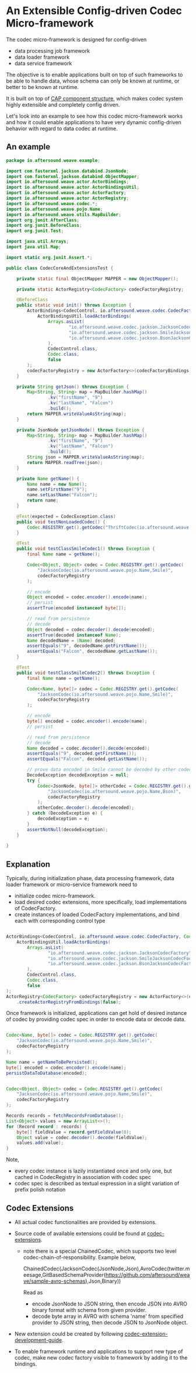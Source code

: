 # An Extensible Config-driven Codec Micro-framework

The codec micro-framework is designed for config-driven 
- data processing job framework
- data loader framework
- data service framework

The objective is to enable applications built on top of such frameworks to be able to handle data, whose schema can 
only be known at runtime, or better to be known at runtime. 

It is built on top of [CAP component structure](https://aftersound.github.io/weave/control-actor-product-component-structure), 
which makes codec system highly extensible and completely config driven.

Let's look into an example to see how this codec micro-framework works and how it could enable applications to have
very dynamic config-driven behavior with regard to data codec at runtime.

## An example

```java
package io.aftersound.weave.example;

import com.fasterxml.jackson.databind.JsonNode;
import com.fasterxml.jackson.databind.ObjectMapper;
import io.aftersound.weave.actor.ActorBindings;
import io.aftersound.weave.actor.ActorBindingsUtil;
import io.aftersound.weave.actor.ActorFactory;
import io.aftersound.weave.actor.ActorRegistry;
import io.aftersound.weave.codec.*;
import io.aftersound.weave.pojo.Name;
import io.aftersound.weave.utils.MapBuilder;
import org.junit.AfterClass;
import org.junit.BeforeClass;
import org.junit.Test;

import java.util.Arrays;
import java.util.Map;

import static org.junit.Assert.*;

public class CodecCoreAndExtensionsTest {

    private static final ObjectMapper MAPPER = new ObjectMapper();

    private static ActorRegistry<CodecFactory> codecFactoryRegistry;

    @BeforeClass
    public static void init() throws Exception {
        ActorBindings<CodecControl, io.aftersound.weave.codec.CodecFactory, Codec> codecFactoryBindings = 
            ActorBindingsUtil.loadActorBindings(
                Arrays.asList(
                        "io.aftersound.weave.codec.jackson.JacksonCodecFactory",
                        "io.aftersound.weave.codec.jackson.SmileJacksonCodecFactory",
                        "io.aftersound.weave.codec.jackson.BsonJacksonCodecFactory"
                ),
                CodecControl.class,
                Codec.class,
                false
        );
        codecFactoryRegistry = new ActorFactory<>(codecFactoryBindings).createActorRegistryFromBindings(false);
    }

    private String getJson() throws Exception {
        Map<String, String> map = MapBuilder.hashMap()
                .kv("firstName", "9")
                .kv("lastName", "Falcon")
                .build();
        return MAPPER.writeValueAsString(map);
    }

    private JsonNode getJsonNode() throws Exception {
        Map<String, String> map = MapBuilder.hashMap()
                .kv("firstName", "9")
                .kv("lastName", "Falcon")
                .build();
        String json = MAPPER.writeValueAsString(map);
        return MAPPER.readTree(json);
    }

    private Name getName() {
        Name name = new Name();
        name.setFirstName("9");
        name.setLastName("Falcon");
        return name;
    }

    @Test(expected = CodecException.class)
    public void testNonLoadedCodec() {
        Codec.REGISTRY.get().getCodec("ThriftCodec(io.aftersound.weave.thrift.Name,Compact)", codecFactoryRegistry);
    }

    @Test
    public void testClassSmileCodec1() throws Exception {
        final Name name = getName();

        Codec<Object, Object> codec = Codec.REGISTRY.get().getCodec(
            "JacksonCodec(io.aftersound.weave.pojo.Name,Smile)", 
            codecFactoryRegistry
        );

        // encode
        Object encoded = codec.encoder().encode(name);
        // persist
        assertTrue(encoded instanceof byte[]);

        // read from persistence
        // decode
        Object decoded = codec.decoder().decode(encoded);
        assertTrue(decoded instanceof Name);
        Name decodedName = (Name) decoded;
        assertEquals("9", decodedName.getFirstName());
        assertEquals("Falcon", decodedName.getLastName());
    }

    @Test
    public void testClassSmileCodec2() throws Exception {
        final Name name = getName();

        Codec<Name, byte[]> codec = Codec.REGISTRY.get().getCodec(
            "JacksonCodec(io.aftersound.weave.pojo.Name,Smile)", 
            codecFactoryRegistry
        );

        // encode
        byte[] encoded = codec.encoder().encode(name);
        // persist

        // read from persistence
        // decode
        Name decoded = codec.decoder().decode(encoded);
        assertEquals("9", decoded.getFirstName());
        assertEquals("Falcon", decoded.getLastName());

        // prove data encoded in Smile cannot be decoded by other codec
        DecodeException decodeException = null;
        try {
            Codec<JsonNode, byte[]> otherCodec = Codec.REGISTRY.get().getCodec(
                "JacksonCodec(io.aftersound.weave.pojo.Name,Bson)", 
                codecFactoryRegistry
            );
            otherCodec.decoder().decode(encoded);
        } catch (DecodeException e) {
            decodeException = e;
        }
        assertNotNull(decodeException);
    }
    
}

```

## Explanation

Typically, during initialization phase, data processing framework, data loader framework or micro-service framework 
need to 
- initialize codec micro-framework.
- load desired codec extensions, more specifically, load implementations of CodecFactory.
- create instances of loaded CodecFactory implementations, and bind each with corresponding control type

```java

ActorBindings<CodecControl, io.aftersound.weave.codec.CodecFactory, Codec> codecFactoryBindings = 
    ActorBindingsUtil.loadActorBindings(
        Arrays.asList(
                "io.aftersound.weave.codec.jackson.JacksonCodecFactory",
                "io.aftersound.weave.codec.jackson.SmileJacksonCodecFactory",
                "io.aftersound.weave.codec.jackson.BsonJacksonCodecFactory"
        ),
        CodecControl.class,
        Codec.class,
        false
);
ActorRegistry<CodecFactory> codecFactoryRegistry = new ActorFactory<>(codecFactoryBindings)
    .createActorRegistryFromBindings(false);

```

Once framework is initialized, applications can get hold of desired instance of codec by providing codec spec in order to 
encode data or decode data.

```java

Codec<Name, byte[]> codec = Codec.REGISTRY.get().getCodec(
    "JacksonCodec(io.aftersound.weave.pojo.Name,Smile)", 
    codecFactoryRegistry
);

Name name = getNameToBePersisted();
byte[] encoded = codec.encoder().encode(name);
persistDataToDatabase(encoded);

```

```java

Codec<Object, Object> codec = Codec.REGISTRY.get().getCodec(
    "JacksonCodec(io.aftersound.weave.pojo.Name,Smile)", 
    codecFactoryRegistry
);

Records records = fetchRecordsFromDatabase();
List<Object> values = new ArrayList<>();
for (Record record : records) {
    byte[] fieldValue = record.getFieldValue(0);
    Object value = codec.decoder().decode(fieldValue);
    values.add(value);
}

```

Note, 
- every codec instance is lazily instantiated once and only one, but cached in CodecRegistry in association with codec spec
- codec spec is described as textual expression in a slight variation of prefix polish notation


## Codec Extensions
- All actual codec functionalities are provided by extensions.
- Source code of available extensions could be found at [codec-extensions](https://github.com/aftersound/weave-managed-extensions/tree/master/codec-extensions).
  - note there is a special ChainedCodec, which supports two level codec-chain-of-responsibility. Example below,
    
    ChainedCodec(JacksonCodec(JsonNode,Json),AvroCodec(twitter.meesage,GitBasedSchemaProvider(https://github.com/aftersound/weave/sample-avro-schemas),Json,Binary))

    Read as 
      - encode JsonNode to JSON string, then encode JSON into AVRO binary format with schema from given provider.
      - decode byte array in AVRO with schema 'name' from specified provider to JSON string, then decode JSON to JsonNode object.

- New extension could be created by following [codec-extension-development-guide](https://aftersound.github.io/weave/extension-point-codec-factory).
- To enable framework runtime and applications to support new type of codec, make new codec factory visible to framework by adding it to the bindings.

 
 
